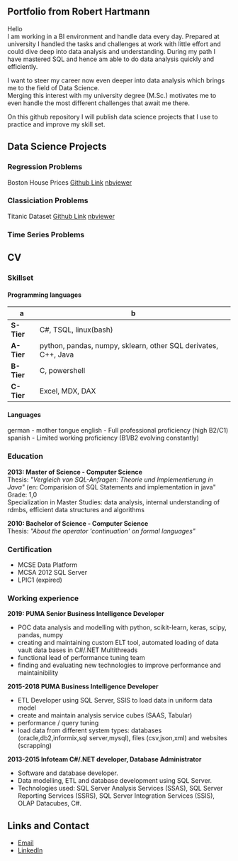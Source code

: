## Portfolio from Robert Hartmann

Hello  
I am working in a BI environment and handle data every day. Prepared at university I handled the tasks and challenges at work with little effort and could dive deep into data analysis and understanding. During my path I have mastered SQL and hence am able to do data analysis quickly and efficiently.  

I want to steer my career now even deeper into data analysis which brings me to the field of Data Science.  
Merging this interest with my university degree (M.Sc.) motivates me to even handle the most different challenges that await me there.

On this github repository I will publish data science projects that I use to practice and improve my skill set.

## Data Science Projects
### Regression Problems

Boston House Prices [Github Link](https://github.com/tuxmania87/AIRepo/blob/master/regression-notebooks/Boston%20House%20Prices.ipynb) [nbviewer](https://nbviewer.jupyter.org/github/tuxmania87/AIRepo/blob/master/regression-notebooks/Boston%20House%20Prices.ipynb)

### Classiciation Problems
Titanic Dataset [Github Link](https://github.com/tuxmania87/AIRepo/blob/master/classification-notebooks/Titanic%20data.ipynb) [nbviewer](https://nbviewer.jupyter.org/github/tuxmania87/AIRepo/blob/master/classification-notebooks/Titanic%20data.ipynb)

### Time Series Problems

## CV 

### Skillset

#### Programming languages


| a  | b |
|--|--|
|**S-Tier**| C#, TSQL, linux(bash) |
|**A-Tier**| python, pandas, numpy, sklearn, other SQL derivates, C++, Java |
|**B-Tier**| C, powershell |
|**C-Tier**| Excel, MDX, DAX |


#### Languages
german - mother tongue 
english - Full professional proficiency (high B2/C1)
spanish - Limited working proficiency (B1/B2 evolving constantly)

### Education

 **2013: Master of Science - Computer Science**  
 Thesis: *"Vergleich von SQL-Anfragen: Theorie und Implementierung in Java"* (en: Comparision of SQL Statements and implementation in java"  
 Grade: 1,0  
 Specialization in Master Studies: data analysis, internal understanding of rdmbs, efficient data structures and algorithms

 **2010: Bachelor of Science - Computer Science**  
 Thesis: *"About the operator 'continuation' on formal languages"*  

### Certification
* MCSE Data Platform
* MCSA 2012 SQL Server
* LPIC1 (expired)

### Working experience 

 **2019: PUMA Senior Business Intelligence Developer**
 * POC data analysis and modelling with python, scikit-learn, keras, scipy, pandas, numpy
 * creating and maintaining custom ELT tool, automated loading of data vault data bases in C#/.NET Multithreads
 * functional lead of performance tuning team
 * finding and evaluating new technologies to improve performance and maintainibility
 
 **2015-2018 PUMA Business Intelligence Developer**
 * ETL Developer using SQL Server, SSIS to load data in uniform data model
 * create and maintain analysis service cubes (SAAS, Tabular)
 * performance / query tuning
 * load data from different system types: databases (oracle,db2,informix,sql server,mysql), files (csv,json,xml) and websites (scrapping)
 
 **2013-2015 Infoteam C#/.NET developer, Database Administrator**
 * Software and database developer. 
 * Data modelling, ETL and database development using SQL Server. 
 * Technologies used: SQL Server Analysis Services (SSAS), SQL Server Reporting Services (SSRS), SQL Server Integration Services (SSIS), OLAP Datacubes, C#.

## Links and Contact

* [Email](mailto:robert@keinerspieltmitmir.de)
* [LinkedIn](https://www.linkedin.com/in/robert-hartmann-53b4699a/)

